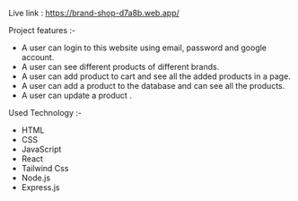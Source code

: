 

Live link : https://brand-shop-d7a8b.web.app/

Project features :- 

- A user can login to this website using email, password and google account.
- A user can see different products of different brands.
- A user can add product to cart and see all the added products in a page.
- A user can add a product to the database and can see all the products.
- A user can update a product .

Used Technology :- 

- HTML
- CSS
- JavaScript
- React
- Tailwind Css
- Node.js
- Express.js


